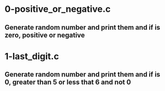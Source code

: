 # 0-positive_or_negative.c
## Generate random number and print them and if is zero, positive or negative

# 1-last_digit.c
## Generate random number and print them and if is 0, greater than 5 or less that 6 and not 0
